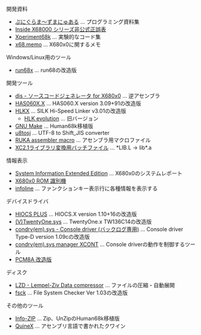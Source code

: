 開発資料
* [ぷにぐらま～ずまにゅある](https://github.com/kg68k/puni) ... プログラミング資料集
* [Inside X68000 シリーズ非公式正誤表](https://kg68k.github.io/InsideX68000-errata/)
* [Xperiment68k](https://github.com/kg68k/xperiment68k) ... 実験的なコード集
* [x68.memo](https://github.com/kg68k/x68.memo) ... X680x0に関するメモ

Windows/Linux用のツール
* [run68x](https://github.com/kg68k/run68x) ... run68の改造版

開発ツール
* [dis - ソースコードジェネレータ for X680x0](https://github.com/kg68k/dis) ... 逆アセンブラ
* [HAS060X.X](https://github.com/kg68k/has060xx) ... HAS060.X version 3.09+91の改造版
* [HLKX](https://github.com/kg68k/hlkx) ... SILK Hi-Speed Linker v3.01の改造版
  * [HLK evolution](https://github.com/kg68k/hlk-ev) ... 旧バージョン
* [GNU Make](https://github.com/kg68k/gnu-make-human68k) ... Human68k移植版
* [u8tosj](https://github.com/kg68k/u8tosj) ... UTF-8 to Shift_JIS converter
* [RUKA assembler macro](https://github.com/kg68k/ruka-macro) ... アセンブラ用マクロファイル
* [XC2.1ライブラリ変換用バッチファイル](https://github.com/kg68k/xc21-ltoa) ... \*LIB.L → lib\*.a

情報表示
* [System Information Extended Edition](https://github.com/kg68k/si-ee) ... X680x0のシステムレポート
* [X680x0 ROM 識別機](https://kg68k.github.io/x680x0-romid/)
* [infoline](https://github.com/kg68k/infoline) ... ファンクションキー表示行に各種情報を表示する

デバイスドライバ
* [HIOCS PLUS](https://github.com/kg68k/hiocs-plus) ... HIOCS.X version 1.10+16の改造版
* [(V)TwentyOne.sys](https://github.com/kg68k/twentyonesys) ... TwentyOne.x TW136C14の改造版
* [condrv(em).sys - Console driver (バックログ専用)](https://github.com/kg68k/condrv)
  ... Console driver Type-D version 1.09cの改造版
* [condrv(em).sys manager XCONT](https://github.com/kg68k/condrv-xcont)
  ... Console driverの動作を制御するツール
* [PCM8A 改造版](https://github.com/kg68k/pcm8a)

ディスク
* [LZD - Lempel-Ziv Data compressor](https://github.com/kg68k/lzd) ... ファイルの圧縮・自動展開
* [fsck](https://github.com/kg68k/fsck) ... File System Checker Ver 1.03の改造版

その他のツール
* [Info-ZIP](https://github.com/kg68k/info-zip-human68k) ... Zip、UnZipのHuman68k移植版
* [QuineX](https://github.com/kg68k/quinex) ... アセンブリ言語で書かれたクワイン

